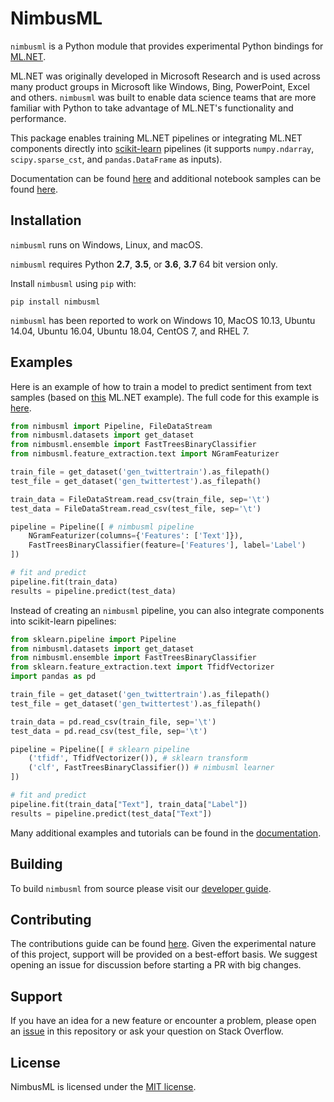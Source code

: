 # NimbusML

`nimbusml` is a Python module that provides experimental Python bindings for [ML.NET](https://github.com/dotnet/machinelearning). 

ML.NET was originally developed in Microsoft Research and is used across many product groups in Microsoft like Windows, Bing, PowerPoint, Excel and others. `nimbusml` was built to enable data science teams that are more familiar with Python to take advantage of ML.NET's functionality and performance. 

This package enables training ML.NET pipelines or integrating ML.NET components directly into [scikit-learn](https://scikit-learn.org/stable/) pipelines (it supports  `numpy.ndarray`, `scipy.sparse_cst`, and `pandas.DataFrame` as inputs).

Documentation can be found [here](https://docs.microsoft.com/en-us/NimbusML/overview) and additional notebook samples can be found [here](https://github.com/Microsoft/NimbusML-Samples).

## Installation

`nimbusml` runs on Windows, Linux, and macOS. 

`nimbusml` requires Python **2.7**, **3.5**, or **3.6**, **3.7** 64 bit version only.

Install `nimbusml` using `pip` with:

```
pip install nimbusml
```

`nimbusml` has been reported to work on Windows 10, MacOS 10.13, Ubuntu 14.04, Ubuntu 16.04, Ubuntu 18.04, CentOS 7, and RHEL 7.

## Examples

Here is an example of how to train a model to predict sentiment from text samples (based on [this](https://github.com/dotnet/machinelearning/blob/master/README.md) ML.NET example). The full code for this example is [here](https://github.com/Microsoft/NimbusML-Samples/blob/master/samples/2.1%20%5BText%5D%20Sentiment%20Analysis%201%20-%20Data%20Loading%20with%20Pandas.ipynb).

```python
from nimbusml import Pipeline, FileDataStream
from nimbusml.datasets import get_dataset
from nimbusml.ensemble import FastTreesBinaryClassifier
from nimbusml.feature_extraction.text import NGramFeaturizer

train_file = get_dataset('gen_twittertrain').as_filepath()
test_file = get_dataset('gen_twittertest').as_filepath()

train_data = FileDataStream.read_csv(train_file, sep='\t')
test_data = FileDataStream.read_csv(test_file, sep='\t')

pipeline = Pipeline([ # nimbusml pipeline
    NGramFeaturizer(columns={'Features': ['Text']}),
    FastTreesBinaryClassifier(feature=['Features'], label='Label')
])

# fit and predict
pipeline.fit(train_data)
results = pipeline.predict(test_data)
```

Instead of creating an `nimbusml` pipeline, you can also integrate components into scikit-learn pipelines:

```python
from sklearn.pipeline import Pipeline
from nimbusml.datasets import get_dataset
from nimbusml.ensemble import FastTreesBinaryClassifier
from sklearn.feature_extraction.text import TfidfVectorizer
import pandas as pd

train_file = get_dataset('gen_twittertrain').as_filepath()
test_file = get_dataset('gen_twittertest').as_filepath()

train_data = pd.read_csv(train_file, sep='\t')
test_data = pd.read_csv(test_file, sep='\t')

pipeline = Pipeline([ # sklearn pipeline
    ('tfidf', TfidfVectorizer()), # sklearn transform
    ('clf', FastTreesBinaryClassifier()) # nimbusml learner
])

# fit and predict
pipeline.fit(train_data["Text"], train_data["Label"])
results = pipeline.predict(test_data["Text"])
```



Many additional examples and tutorials can be found in the [documentation](https://docs.microsoft.com/en-us/NimbusML/overview).


## Building

To build `nimbusml` from source please visit our [developer guide](docs/developers/developer-guide.md).

## Contributing

The contributions guide can be found [here](CONTRIBUTING.md). Given the experimental nature of this project, support will be provided on a best-effort basis. We suggest opening an issue for discussion before starting a PR with big changes.

## Support

If you have an idea for a new feature or encounter a problem, please open an [issue](https://github.com/Microsoft/NimbusML/issues/new) in this repository or ask your question on Stack Overflow.

## License

NimbusML is licensed under the [MIT license](LICENSE).

